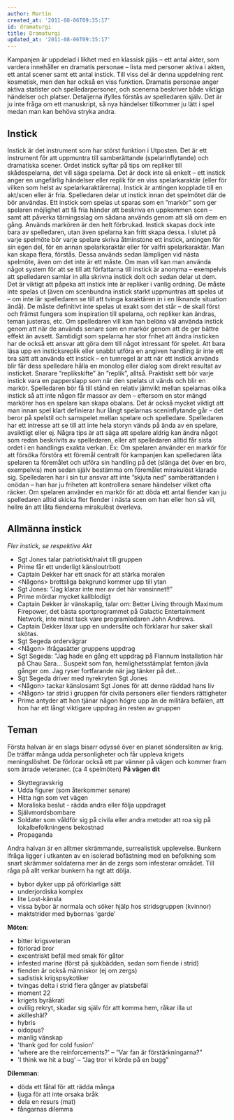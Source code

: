```yaml
---
author: Martin
created_at: '2011-08-06T09:35:17'
id: dramaturgi
title: Dramaturgi
updated_at: '2011-08-06T09:35:17'
---
```

Kampanjen är uppdelad i likhet med en klassisk pjäs – ett antal akter, som vardera innehåller en dramatis personae – lista med personer aktiva i akten, ett antal scener samt ett antal instick. Till viss del är denna uppdelning rent kosmetisk, men den har också en viss funktion. Dramatis personae anger aktiva statister och spelledarpersoner, och scenerna beskriver både viktiga händelser och platser. Detaljerna ifylles förstås av spelledaren själv. Det är ju inte fråga om ett manuskript, så nya händelser tillkommer ju lätt i spel medan man kan behöva stryka andra.

## Instick

Instick är det instrument som har störst funktion i Utposten. Det är ett instrument för att uppmuntra till samberättande (spelarinflytande) och dramatiska scener. Ordet instick syftar på tips om repliker till skådespelarna, det vill säga spelarna. Det är dock inte så enkelt – ett instick anger en ungefärlig händelser eller replik för en viss spelarkaraktär (eller för vilken som helst av spelarkaraktärerna). Instick är antingen kopplade till en akt/scen eller är fria. Spelledaren delar ut instick innan det spelmötet där de bör användas. Ett instick som spelas ut sparas som en ”markör” som ger spelaren möjlighet att få fria händer att beskriva en uppkommen scen – samt att påverka tärningsslag om sådana används genom att slå om dem en gång. Används markören är den helt förbrukad. Instick skapas dock inte bara av spelledaren, utan även spelarna kan fritt skapa dessa. I slutet på varje spelmöte bör varje spelare skriva åtminstone ett instick, antingen för sin egen del, för en annan spelarkaraktär eller för valfri spelarkaraktär. Man kan skapa flera, förstås. Dessa används sedan lämpligen vid nästa spelmöte, även om det inte är ett måste. Om man vill kan man använda något system för att se till att författarna till instick är anonyma – exempelvis att spelledaren samlar in alla skrivna instick dolt och sedan delar ut dem. Det är viktigt att påpeka att instick inte är repliker i vanlig ordning. De måste inte spelas ut (även om scenbundna instick starkt uppmuntras att spelas ut – om inte lär spelledaren se till att tvinga karaktären in i en liknande situation ändå). De måste definitivt inte spelas ut exakt som det står – de skall först och främst fungera som inspiration till spelarna, och repliker kan ändras, teman justeras, etc. Om spelledaren vill kan han belöna väl använda instick genom att när de används senare som en markör genom att de ger bättre effekt än avsett. Samtidigt som spelarna har stor frihet att ändra insticken har de också ett ansvar att göra dem till något intressant för spelet. Att bara läsa upp en insticksreplik eller snabbt utföra en angiven handling är inte ett bra sätt att använda ett instick – en tumregel är att när ett instick används blir får dess spelledare hålla en monolog eller dialog som direkt resultat av insticket. Snarare ”replikskifte” än ”replik”, alltså. Praktiskt sett bör varje instick vara en papperslapp som när den spelats ut vänds och blir en markör. Spelledaren bör få till stånd en relativ jämvikt mellan spelarnas olika instick så att inte någon får massor av dem – eftersom en stor mängd markörer hos en spelare kan skapa obalans. Det är också mycket viktigt att man innan spel klart definierar hur långt spelarnas sceninflytande går – det beror på spelstil och samspelet mellan spelare och spelledare. Spelledaren har ett intresse att se till att inte hela storyn vänds på ända av en spelare, avsiktligt eller ej. Några tips är att säga att spelare aldrig kan ändra något som redan beskrivits av spelledaren, eller att spelledaren alltid får sista ordet i en handlings exakta verkan. Ex: Om spelaren använder en markör för att försöka förstöra ett föremål centralt för kampanjen kan spelledaren låta spelaren ta föremålet och utföra sin handling på det (slänga det över en bro, exempelvis) men sedan själv bestämma om föremålet mirakulöst klarade sig. Spelledaren har i sin tur ansvar att inte ”skjuta ned” samberättanden i onödan – han har ju friheten att kontrollera senare händelser vilket ofta räcker. Om spelaren använder en markör för att döda ett antal fiender kan ju spelledaren alltid skicka fler fiender i nästa scen om han eller hon så vill, hellre än att låta fienderna mirakulöst överleva.

## Allmänna instick

*Fler instick, se respektive Akt*

-   Sgt Jones talar patriotiskt/naivt till gruppen
-   Prime får ett underligt känsloutrbott
-   Captain Dekker har ett snack för att stärka moralen
-   &lt;Någons&gt; brottsliga bakgrund kommer upp till ytan
-   Sgt Jones: ”Jag klarar inte mer av det här vansinnet!!”
-   Prime mördar mycket kallblodigt
-   Captain Dekker är vänskaplig, talar om: Better Living through Maximum Firepower, det bästa sportprogrammet på Galactic Entertainment Network, inte minst tack vare programledaren John Andrews.
-   Captain Dekker läxar upp en undersåte och förklarar hur saker skall skötas.
-   Sgt Segeda ordervägrar
-   &lt;Någon&gt; ifrågasätter gruppens uppdrag
-   Sgt Segeda: ”Jag hade en gång ett uppdrag på Flannum Installation här på Chau Sara… Suspekt som fan, hemlighetsstämplat femton jävla gånger om. Jag ryser fortfarande när jag tänker på det…
-   Sgt Segeda driver med nyrekryten Sgt Jones
-   &lt;Någon&gt; tackar känslosamt Sgt Jones för att denne räddad hans liv
-   &lt;Någon&gt; tar strid i gruppen för civila personers eller fienders rättigheter
-   Prime antyder att hon tjänar någon högre upp än de militära befälen, att hon har ett långt viktigare uppdrag än resten av gruppen

## Teman

Första halvan är en slags bisarr odyssé över en planet söndersliten av krig. De träffar många udda personligheter och får uppleva krigets meningslöshet. De förlorar också ett par vänner på vägen och kommer fram som ärrade veteraner. (ca 4 spelmöten) **På vägen dit**

-   Skyttegravskrig
-   Udda figurer (som återkommer senare)
-   Hitta ngn som vet vägen
-   Moraliska beslut - rädda andra eller följa uppdraget
-   Självmordsbombare
-   Soldater som våldför sig på civila eller andra metoder att roa sig på lokalbefolkningens bekostnad
-   Propaganda

Andra halvan är en alltmer skrämmande, surrealistisk upplevelse. Bunkern ifråga ligger i utkanten av en isolerad bofästning med en befolkning som snart skrämmer soldaterna mer än de zergs som infesterar området. Till råga på allt verkar bunkern ha ngt att dölja.

-   bybor dyker upp på oförklarliga sätt
-   underjordiska komplex
-   lite Lost-känsla
-   vissa bybor är normala och söker hjälp hos stridsgruppen (kvinnor)
-   maktstrider med bybornas 'garde'

**Möten**:

-   bitter krigsveteran
-   förlorad bror
-   excentriskt befäl med smak för gåtor
-   infested marine (först på sjukbädden, sedan som fiende i strid)
-   fienden är också människor (ej om zergs)
-   sadistisk krigspsykotiker
-   tvingas delta i strid flera gånger av platsbefäl
-   moment 22
-   krigets byråkrati
-   ovillig rekryt, skadar sig själv för att komma hem, råkar illa ut
-   akilleshäl?
-   hybris
-   oidopus?
-   manlig vänskap
-   'thank god for cold fusion'
-   'where are the reinforcements?' – “Var fan är förstärkningarna?”
-   'I think we hit a bug' – “Jag tror vi körde på en bugg”

**Dilemman**:

-   döda ett fåtal för att rädda många
-   ljuga för att inte orsaka bråk
-   dela en resurs (mat)
-   fångarnas dilemma